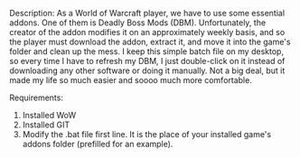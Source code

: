 Description:
As a World of Warcraft player, we have to use some essential addons.
One of them is Deadly Boss Mods (DBM).
Unfortunately, the creator of the addon modifies it on an approximately weekly basis, and so the player must download the addon, extract it, and move it into the game's folder and clean up the mess.
I keep this simple batch file on my desktop, so every time I have to refresh my DBM, I just double-click on it instead of downloading any other software or doing it manually.
Not a big deal, but it made my life so much easier and soooo much more comfortable.

Requirements: 
1. Installed WoW
2. Installed GIT
3. Modify the .bat file first line. It is the place of your installed game's addons folder (prefilled for an example).
